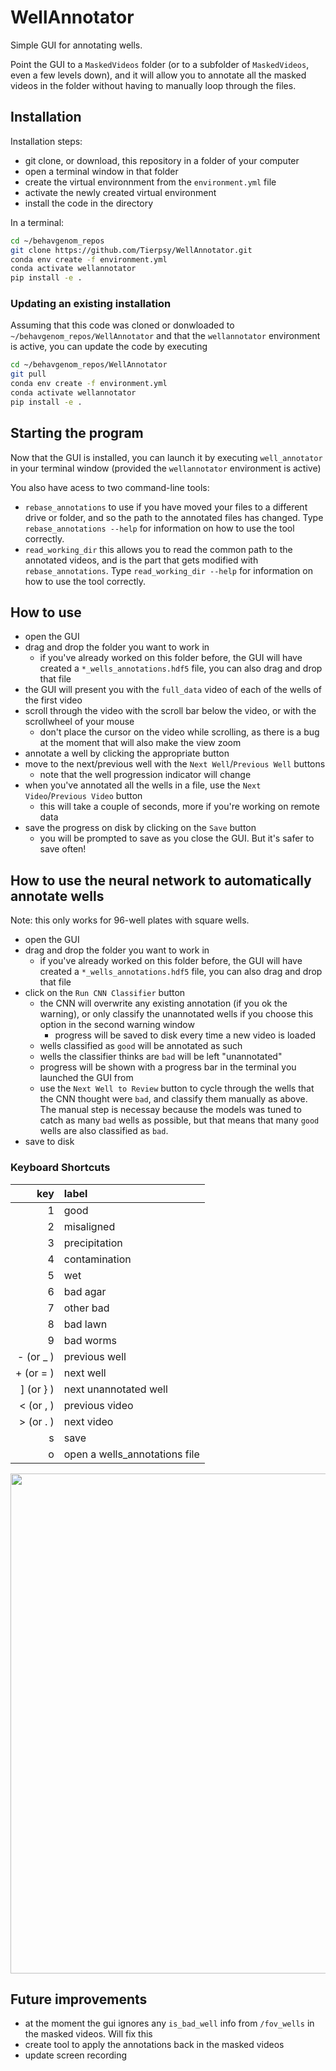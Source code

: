 # WellAnnotator

Simple GUI for annotating wells.

Point the GUI to a `MaskedVideos` folder (or to a subfolder of `MaskedVideos`, even a few levels down), and it will allow you to annotate all the masked videos in the folder without having to manually loop through the files.


## Installation

Installation steps:
* git clone, or download, this repository in a folder of your computer
* open a terminal window in that folder
* create the virtual environnment from the `environment.yml` file
* activate the newly created virtual environment
* install the code in the directory

In a terminal:
```bash
cd ~/behavgenom_repos
git clone https://github.com/Tierpsy/WellAnnotator.git
conda env create -f environment.yml
conda activate wellannotator
pip install -e .
```

### Updating an existing installation

Assuming that this code was cloned or donwloaded to `~/behavgenom_repos/WellAnnotator` and that the `wellannotator` environment is active, you can update the code by executing
```bash
cd ~/behavgenom_repos/WellAnnotator
git pull
conda env create -f environment.yml
conda activate wellannotator
pip install -e .
```
## Starting the program

Now that the GUI is installed, you can launch it by executing
`well_annotator` in your terminal window (provided the `wellannotator`
environment is active)

You also have acess to two command-line tools:
* `rebase_annotations` to use if you have moved your files to a different drive or folder, and so the path to the annotated files has changed. Type `rebase_annotations --help` for information on how to use the tool correctly.
* `read_working_dir` this allows you to read the common path to the annotated videos, and is the part that gets modified with `rebase_annotations`. Type `read_working_dir --help` for information on how to use the tool correctly.


## How to use

* open the GUI
* drag and drop the folder you want to work in
    * if you've already worked on this folder before, the GUI will have created a `*_wells_annotations.hdf5` file, you can also drag and drop that file
* the GUI will present you with the `full_data` video of each of the wells of the first video
* scroll through the video with the scroll bar below the video, or with the scrollwheel of your mouse
    * don't place the cursor on the video while scrolling, as there is a bug at the moment that will also make the view zoom
* annotate a well by clicking the appropriate button
* move to the next/previous well with the `Next Well`/`Previous Well` buttons
    * note that the well progression indicator will change
* when you've annotated all the wells in a file, use the `Next Video`/`Previous Video` button
    * this will take a couple of seconds, more if you're working on remote data
* save the progress on disk by clicking on the `Save` button
    * you will be prompted to save as you close the GUI. But it's safer to save often!

## How to use the neural network to automatically annotate wells

Note: this only works for 96-well plates with square wells.

* open the GUI
* drag and drop the folder you want to work in
    * if you've already worked on this folder before, the GUI will have created a `*_wells_annotations.hdf5` file, you can also drag and drop that file
* click on the `Run CNN Classifier` button
  * the CNN will overwrite any existing annotation (if you ok the warning), or only classify the unannotated wells if you choose this option in the second warning window
    * progress will be saved to disk every time a new video is loaded
  * wells classified as `good` will be annotated as such
  * wells the classifier thinks are `bad` will be left "unannotated"
  * progress will be shown with a progress bar in the terminal you launched the GUI from
  * use the `Next Well to Review` button to cycle through the wells that the CNN thought were `bad`, and classify them manually as above. The manual step is necessay because the models was tuned to catch as many `bad` wells as possible, but that means that many `good` wells are also classified as `bad`.
* save to disk

### Keyboard Shortcuts

| key | label |
| -:|:-----|
| 1 | good |
| 2 | misaligned |
| 3 | precipitation |
| 4 | contamination |
| 5 | wet |
| 6 | bad agar |
| 7 | other bad |
| 8 | bad lawn |
| 9 | bad worms |
| - (or _ ) | previous well |
| + (or = ) | next well |
| ] (or } ) | next unannotated well |
| < (or , ) | previous video |
| > (or . ) | next video |
| s | save |
| o | open a wells_annotations file |

<img src="https://user-images.githubusercontent.com/33106690/87806850-6161ea80-c84f-11ea-96d0-b063d46664b2.gif" width="800">



## Future improvements
* at the moment the gui ignores any `is_bad_well` info from `/fov_wells` in the masked videos. Will fix this
* create tool to apply the annotations back in the masked videos
* update screen recording

